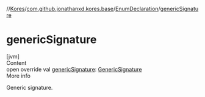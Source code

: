 //[Kores](../../index.md)/[com.github.jonathanxd.kores.base](../index.md)/[EnumDeclaration](index.md)/[genericSignature](generic-signature.md)



# genericSignature  
[jvm]  
Content  
open override val [genericSignature](generic-signature.md): [GenericSignature](../../com.github.jonathanxd.kores.generic/-generic-signature/index.md)  
More info  


Generic signature.

  



